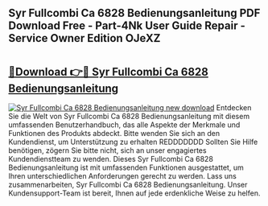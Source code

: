 ## Syr Fullcombi Ca 6828 Bedienungsanleitung PDF Download Free - Part-4Nk User Guide Repair - Service Owner Edition OJeXZ

# <h2><a href="http://df4gem.blite.top/?on=Syr+Fullcombi+Ca+6828+Bedienungsanleitung">🔗Download 👉🔴 Syr Fullcombi Ca 6828 Bedienungsanleitung</a></h2>

[![Syr Fullcombi Ca 6828 Bedienungsanleitung new download](https://i.imgur.com/lujVjoI.png)](http://df4gem.blite.top/?on=Syr+Fullcombi+Ca+6828+Bedienungsanleitung)
Entdecken Sie die Welt von Syr Fullcombi Ca 6828 Bedienungsanleitung mit diesem umfassenden Benutzerhandbuch, das alle Aspekte der Merkmale und Funktionen des Produkts abdeckt. Bitte wenden Sie sich an den Kundendienst, um Unterstützung zu erhalten REDDDDDDD Sollten Sie Hilfe benötigen, zögern Sie bitte nicht, sich an unser engagiertes Kundendienstteam zu wenden. Dieses Syr Fullcombi Ca 6828 Bedienungsanleitung ist mit umfassenden Funktionen ausgestattet, um Ihren unterschiedlichen Anforderungen gerecht zu werden. Lass uns zusammenarbeiten, Syr Fullcombi Ca 6828 Bedienungsanleitung. Unser Kundensupport-Team ist bereit, Ihnen auf jede erdenkliche Weise zu helfen.
